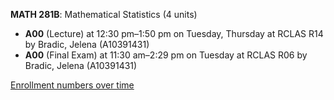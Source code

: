 **MATH 281B**: Mathematical Statistics (4 units)

- **A00** (Lecture) at 12:30 pm–1:50 pm on Tuesday, Thursday at RCLAS R14 by Bradic, Jelena (A10391431)
- **A00** (Final Exam) at 11:30 am–2:29 pm on Tuesday at RCLAS R06 by Bradic, Jelena (A10391431)

[Enrollment numbers over time](./MATH281B.tsv)

